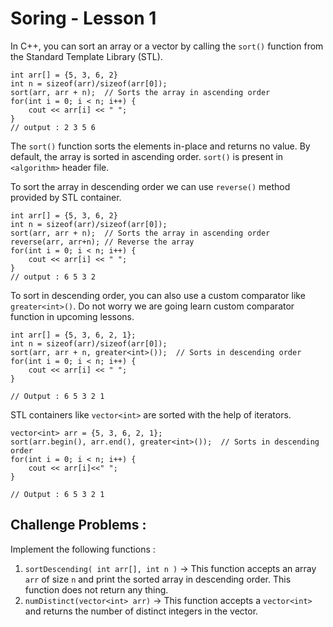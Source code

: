 # Soring - Lesson 1

In C++, you can sort an array or a vector by calling the `sort()` function from the Standard Template Library (STL).

```
int arr[] = {5, 3, 6, 2}
int n = sizeof(arr)/sizeof(arr[0]);
sort(arr, arr + n);  // Sorts the array in ascending order
for(int i = 0; i < n; i++) {
    cout << arr[i] << " ";
}
// output : 2 3 5 6
```

The `sort()` function sorts the elements in-place and returns no value. By default, the array is sorted in ascending order.
`sort()` is present in `<algorithm>` header file.

To sort the array in descending order we can use `reverse()` method provided by STL container.

```
int arr[] = {5, 3, 6, 2}
int n = sizeof(arr)/sizeof(arr[0]);
sort(arr, arr + n);  // Sorts the array in ascending order
reverse(arr, arr+n); // Reverse the array
for(int i = 0; i < n; i++) {
    cout << arr[i] << " ";
}
// output : 6 5 3 2
```

To sort in descending order, you can also use a custom comparator like `greater<int>()`.
Do not worry we are going learn custom comparator function in upcoming lessons.

```
int arr[] = {5, 3, 6, 2, 1};
int n = sizeof(arr)/sizeof(arr[0]);
sort(arr, arr + n, greater<int>());  // Sorts in descending order
for(int i = 0; i < n; i++) {
    cout << arr[i] << " ";
}

// Output : 6 5 3 2 1
```

STL containers like `vector<int>` are sorted with the help of iterators.

```
vector<int> arr = {5, 3, 6, 2, 1};
sort(arr.begin(), arr.end(), greater<int>());  // Sorts in descending order
for(int i = 0; i < n; i++) {
    cout << arr[i]<<" ";
}

// Output : 6 5 3 2 1
```

## Challenge Problems :

Implement the following functions :

1. `sortDescending( int arr[], int n )` -> This function accepts an array `arr` of size `n` and print the sorted array in descending order. This function does not return any thing.
2. `numDistinct(vector<int> arr)` -> This function accepts a `vector<int>` and returns the number of distinct integers in the vector.
